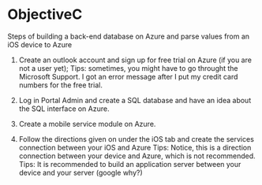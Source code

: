 # ObjectiveC

Steps of building a back-end database on Azure and parse values from an iOS device to Azure

1. Create an outlook account and sign up for free trial on Azure (if you are not a user yet);
Tips: sometimes, you might have to go throught the Microsoft Support. I got an error message after I put my credit card numbers for the free trial. 

2. Log in Portal Admin and create a SQL database and have an idea about the SQL interface on Azure.

3. Create a mobile service module on Azure.

4. Follow the directions given on under the iOS tab and create the services connection between your iOS and Azure
Tips: Notice, this is a direction connection between your device and Azure, which is not recommended. 
Tips: It is recommended to build an application server between your device and your server (google why?)
